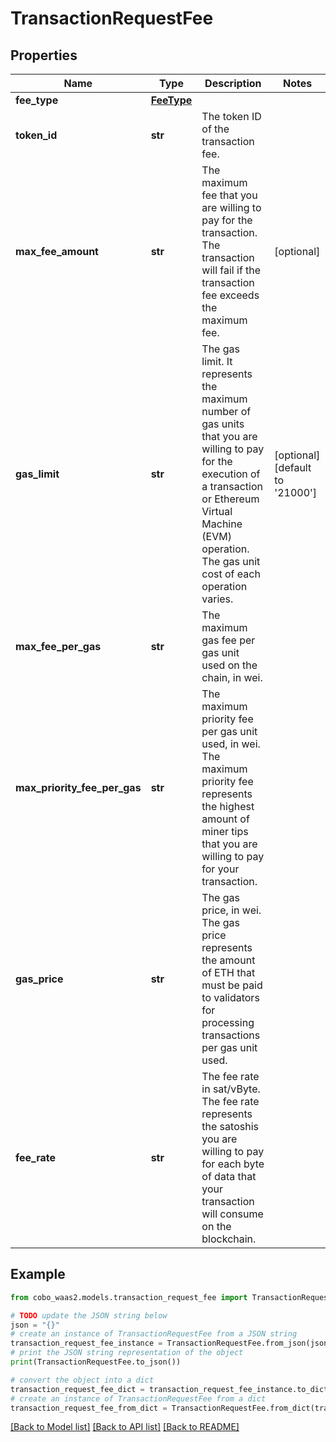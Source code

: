 # TransactionRequestFee


## Properties

Name | Type | Description | Notes
------------ | ------------- | ------------- | -------------
**fee_type** | [**FeeType**](FeeType.md) |  | 
**token_id** | **str** | The token ID of the transaction fee. | 
**max_fee_amount** | **str** | The maximum fee that you are willing to pay for the transaction. The transaction will fail if the transaction fee exceeds the maximum fee. | [optional] 
**gas_limit** | **str** | The gas limit. It represents the maximum number of gas units that you are willing to pay for the execution of a transaction or Ethereum Virtual Machine (EVM) operation. The gas unit cost of each operation varies. | [optional] [default to '21000']
**max_fee_per_gas** | **str** | The maximum gas fee per gas unit used on the chain, in wei. | 
**max_priority_fee_per_gas** | **str** | The maximum priority fee per gas unit used, in wei. The maximum priority fee represents the highest amount of miner tips that you are willing to pay for your transaction. | 
**gas_price** | **str** | The gas price, in wei. The gas price represents the amount of ETH that must be paid to validators for processing transactions per gas unit used. | 
**fee_rate** | **str** | The fee rate in sat/vByte. The fee rate represents the satoshis you are willing to pay for each byte of data that your transaction will consume on the blockchain. | 

## Example

```python
from cobo_waas2.models.transaction_request_fee import TransactionRequestFee

# TODO update the JSON string below
json = "{}"
# create an instance of TransactionRequestFee from a JSON string
transaction_request_fee_instance = TransactionRequestFee.from_json(json)
# print the JSON string representation of the object
print(TransactionRequestFee.to_json())

# convert the object into a dict
transaction_request_fee_dict = transaction_request_fee_instance.to_dict()
# create an instance of TransactionRequestFee from a dict
transaction_request_fee_from_dict = TransactionRequestFee.from_dict(transaction_request_fee_dict)
```
[[Back to Model list]](../README.md#documentation-for-models) [[Back to API list]](../README.md#documentation-for-api-endpoints) [[Back to README]](../README.md)



